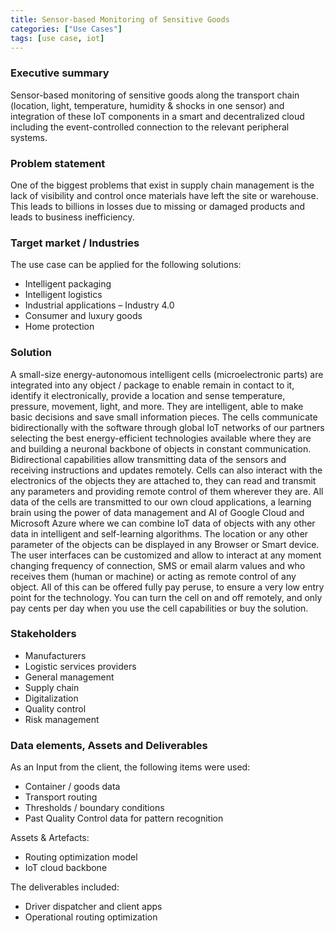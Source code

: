 ```yaml
---
title: Sensor-based Monitoring of Sensitive Goods
categories: ["Use Cases"]
tags: [use case, iot]
---
```


### Executive summary
Sensor-based monitoring of sensitive goods along the transport chain (location, light, temperature, humidity & shocks in one sensor) and integration of these IoT components in a smart and decentralized cloud including the event-controlled connection to the relevant peripheral systems.

### Problem statement
One of the biggest problems that exist in supply chain management is the lack of visibility and control once materials have left the site or warehouse. This leads to billions in losses due to missing or damaged products and leads to business inefficiency.

### Target market / Industries
The use case can be applied for the following solutions:
- Intelligent packaging
- Intelligent logistics
- Industrial applications – Industry 4.0
- Consumer and luxury goods
- Home protection

### Solution
A small-size energy-autonomous intelligent cells (microelectronic parts) are integrated into any object / package to enable remain in contact to it, identify it electronically, provide a location and sense temperature, pressure, movement, light, and more. They are intelligent, able to make basic decisions and save small information pieces.
The cells communicate bidirectionally with the software through global IoT networks of our partners selecting the best energy-efficient technologies available where they are and building a neuronal backbone of objects in constant communication.
Bidirectional capabilities allow transmitting data of the sensors and receiving instructions and updates remotely.
Cells can also interact with the electronics of the objects they are attached to, they can read and transmit any parameters and providing remote control of them wherever they are.
All data of the cells are transmitted to our own cloud applications, a learning brain using the power of data management and AI of Google Cloud and Microsoft Azure where we can combine IoT data of objects with any other data in intelligent and self-learning algorithms.
The location or any other parameter of the objects can be displayed in any Browser or Smart device. 
The user interfaces can be customized and  allow to interact at any moment changing frequency of connection, SMS or email alarm values and who receives them (human or machine) or acting as remote control of any object. 
All of this can be offered fully pay peruse, to ensure a very low entry point for the technology. You can turn the cell on and off remotely, and only pay cents per day when you use the cell capabilities or buy the solution.

### Stakeholders
- Manufacturers
- Logistic services providers
- General management
- Supply chain
- Digitalization
- Quality control
- Risk management

### Data elements, Assets and Deliverables
As an Input from the client, the following items were used:
- Container / goods data
- Transport routing
- Thresholds / boundary conditions 
- Past Quality Control data for pattern recognition

Assets & Artefacts:
- Routing optimization model
- IoT cloud backbone

The deliverables included:
- Driver dispatcher and client apps
- Operational routing optimization

